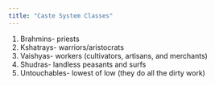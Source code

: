 ```yaml
---
title: "Caste System Classes"
---
```

1. Brahmins- priests 
2. Kshatrays- warriors/aristocrats
3. Vaishyas- workers (cultivators, artisans, and merchants)
4. Shudras- landless peasants and surfs 
5. Untouchables- lowest of low (they do all the dirty work)

